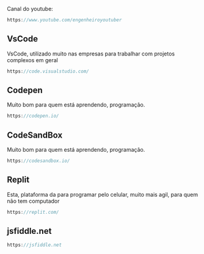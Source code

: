 Canal do youtube:

```js
https://www.youtube.com/engenheiroyoutuber
```

## VsCode
VsCode, utilizado muito nas empresas para trabalhar com projetos complexos em geral

```js
https://code.visualstudio.com/
```

## Codepen
Muito bom para quem está aprendendo, programação.

```js
https://codepen.io/
```

## CodeSandBox
Muito bom para quem está aprendendo, programação.

```js
https://codesandbox.io/
```

## Replit
Esta, plataforma da para programar pelo celular, muito mais agil, para quem não tem computador

```js
https://replit.com/
```
## jsfiddle.net

```js
https://jsfiddle.net
```
